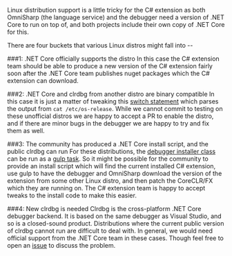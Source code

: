 Linux distribution support is a little tricky for the C# extension as both OmniSharp (the language service) and the debugger need a version of .NET Core to run on top of, and both projects include their own copy of .NET Core for this.

There are four buckets that various Linux distros might fall into --

###1: .NET Core officially supports the distro
In this case the C# extension team should be able to produce a new version of the C# extension fairly soon after the .NET Core team publishes nuget packages which the C# extension can download.

###2: .NET Core and clrdbg from another distro are binary compatible
In this case it is just a matter of tweaking this [switch statement](https://github.com/OmniSharp/omnisharp-vscode/blob/a0d803fb0e30832b3a8c034e938c2e97662f9788/src/platform.ts#L226) which parses the output from `cat /etc/os-release`. While we cannot commit to testing on these unofficial distros we are happy to accept a PR to enable the distro, and if there are minor bugs in the debugger we are happy to try and fix them as well.

###3: The community has produced a .NET Core install script, and the public clrdbg can run
For these distributions, the [debugger installer class](https://github.com/OmniSharp/omnisharp-vscode/blob/master/src/coreclr-debug/install.ts) can be run as a [gulp task](https://github.com/OmniSharp/omnisharp-vscode/blob/bc2eb6e5ec90f3b2c9e5a45e3aadd47e28539d01/gulpfile.js#L64). So it might be possible for the community to provide an install script which will find the current installed C# extension, use gulp to have the debugger and OmniSharp download the version of the extension from some other Linux distro, and then patch the CoreCLR/FX which they are running on. The C# extension team is happy to accept tweaks to the install code to make this easier.

###4: New clrdbg is needed
Clrdbg is the cross-platform .NET Core debugger backend. It is based on the same debugger as Visual Studio, and so is a closed-sound product. Distributions where the current public version of clrdbg cannot run are difficult to deal with. In general, we would need official support from the .NET Core team in these cases. Though feel free to open an [issue](https://github.com/OmniSharp/omnisharp-vscode/issues) to discuss the problem.